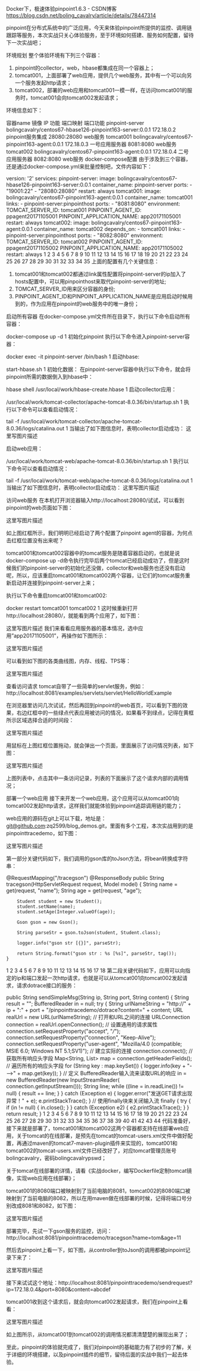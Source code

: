 Docker下，极速体验pinpoint1.6.3 - CSDN博客 https://blog.csdn.net/boling_cavalry/article/details/78447314

pinpoint在分布式系统中的广泛应用，今天来体验pinpoint所提供的监控、调用链跟踪等服务，本次实战只关心体验服务，至于环境如何搭建、服务如何配置，留待下一次实战吧；

环境规划
整个体验环境有下列三个容器： 
1. pinpoint的collector，web，hbase都集成在同一个容器上； 
2. tomcat001，上面部署了web应用，提供几个web服务，其中有一个可以向另一个服务发起http请求； 
3. tomcat002，部署的web应用和tomcat001一模一样，在访问tomcat001的服务时，tomcat001会向tomcat002发起请求；

环境信息如下：

容器name	镜像	IP	功能	端口映射	端口功能
pinpoint-server	bolingcavalry/centos67-hbase126-pinpoint163-server:0.0.1	172.18.0.2	pinpoint服务集成	28080:28080	web服务
tomcat001	bolingcavalry/centos67-pinpoint163-agent:0.0.1	172.18.0.3	一号应用服务器	8081:8080	web服务
tomcat002	bolingcavalry/centos67-pinpoint163-agent:0.0.1	172.18.0.4	二号应用服务器	8082:8080	web服务
docker-compose配置
由于涉及到三个容器，还是通过docker-compose.yml来批量控制吧，文件内容如下：

version: '2'
services:
  pinpoint-server: 
    image: bolingcavalry/centos67-hbase126-pinpoint163-server:0.0.1
    container_name: pinpoint-server
    ports:
      - "19001:22"
      - "28080:28080"
    restart: always
  tomcat001: 
    image: bolingcavalry/centos67-pinpoint163-agent:0.0.1
    container_name: tomcat001
    links: 
      - pinpoint-server:pinpointhost
    ports:
      - "8081:8080"
    environment:
      TOMCAT_SERVER_ID: tomcat001
      PINPOINT_AGENT_ID: ppagent20171105001 
      PINPOINT_APPLICATION_NAME: app20171105001
    restart: always 
  tomcat002: 
    image: bolingcavalry/centos67-pinpoint163-agent:0.0.1
    container_name: tomcat002
    depends_on:
      - tomcat001
    links: 
      - pinpoint-server:pinpointhost
    ports:
      - "8082:8080"
    environment:
      TOMCAT_SERVER_ID: tomcat002
      PINPOINT_AGENT_ID: ppagent20171105002 
      PINPOINT_APPLICATION_NAME: app20171105002
    restart: always 
1
2
3
4
5
6
7
8
9
10
11
12
13
14
15
16
17
18
19
20
21
22
23
24
25
26
27
28
29
30
31
32
33
34
35
上面的配置有几个关键信息： 
1. tomcat001和tomcat002都通过link属性配置将pinpoint-server的ip加入了hosts配置中，可以用pinpointhost来取代pinpoint-server的地址; 
2. TOMCAT_SERVER_ID用来区分容器的身份; 
3. PINPOINT_AGENT_ID和PINPOINT_APPLICATION_NAME是应用启动时候用到的，作为应用在pinpoint的web服务中的唯一身份；

启动所有容器
在docker-compose.yml文件所在目录下，执行以下命令启动所有容器：

docker-compose up -d
1
初始化pinpoint
执行以下命令进入pinpoint-server容器：

docker exec -it pinpoint-server /bin/bash
1
启动hbase:

start-hbase.sh
1
初始化数据： 
在pinpoint-server容器中执行以下命令，就会将pinpoint所需的数据倒入到hbase中：

hbase shell /usr/local/work/hbase-create.hbase
1
启动collector应用：

/usr/local/work/tomcat-collector/apache-tomcat-8.0.36/bin/startup.sh
1
执行以下命令可以查看启动情况：

tail -f /usr/local/work/tomcat-collector/apache-tomcat-8.0.36/logs/catalina.out
1
当输出了如下图信息时，表明collector启动成功： 
这里写图片描述

启动web应用：

/usr/local/work/tomcat-web/apache-tomcat-8.0.36/bin/startup.sh
1
执行以下命令可以查看启动情况：

tail -f /usr/local/work/tomcat-web/apache-tomcat-8.0.36/logs/catalina.out
1
当输出了如下图信息时，表明collector启动成功： 
这里写图片描述

访问web服务
在本机打开浏览器输入http://localhost:28080/试试，可以看到pinpoint的web页面如下图：

这里写图片描述

如上图红框所示，我们明明已经启动了两个配置了pinpoint agent的容器，为何点击红框位置没有出来呢？

tomcat001和tomcat002容器中的tomcat服务是随着容器启动的，也就是说docker-compose up -d命令执行完毕后两个tomcat已经启动成功了，但是这时候我们的pinpoint-server的初始化还没做，collector和web服务也还没有启动呢，所以，应该重启tomcat001和tomcat002两个容器，让它们的tomcat服务重新启动并连接到pinpoint-server上来；

执行以下命令重启tomcat001和tomcat002:

docker restart tomcat001 tomcat002
1
这时候重新打开http://localhost:28080/，就能看到两个应用了，如下图：

这里写图片描述
我们来看看应用服务器的基本情况，选中应用”app20171105001”，再操作如下图所示：

这里写图片描述

可以看到如下图的各类曲线图，内存、线程、TPS等：

这里写图片描述

查看访问请求
tomcat自带了一些简单的servlet服务，例如：http://localhost:8081/examples/servlets/servlet/HelloWorldExample

在浏览器里访问几次试试，然后再回到pinpoint的web首页，可以看到下图的效果，右边红框中的一些绿点代表应用被访问的情况，如果看不到绿点，记得在黄框所示区域选择合适的时间段：

这里写图片描述

用鼠标在上图红框位置拖动，就会弹出一个页面，里面展示了访问情况列表，如下图：

这里写图片描述

上图列表中，点击其中一条访问记录，列表的下面展示了这个请求内部的调用情况；

部署一个web应用
接下来开发一个web应用，这个应用可以从tomcat001向tomcat002发起http请求，这样我们就能体验到pinpoint追踪调用链的能力；

web应用的源码在git上可以下载，地址是：git@github.com:zq2599/blog_demos.git，里面有多个工程，本次实战用到的是pinpointtracedemo，如下图：

这里写图片描述

第一部分关键代码如下，我们调用的gson库的toJson方法，将bean转换成字符串：

@RequestMapping("/tracegson")
    @ResponseBody
    public String tracegson(HttpServletRequest request, Model model) {
        String name = get(request, "name");
        String age = get(request, "age");

        Student student = new Student();
        student.setName(name);
        student.setAge(Integer.valueOf(age));

        Gson gson = new Gson();

        String parseStr = gson.toJson(student, Student.class);

        logger.info("gson str [{}]", parseStr);

        return String.format("gson str : %s [%s]", parseStr, tag());
    }
1
2
3
4
5
6
7
8
9
10
11
12
13
14
15
16
17
18
第二段关键代码如下，应用可以向指定的ip和端口发起一次http请求，也就是可以从tomcat001向tomcat002发起请求，请求dotrace接口的服务：

public String sendSimpleMsg(String ip, String port, String content) {
        String result = "";
        BufferedReader in = null;
        try {
            String urlNameString = "http://" + ip + ":" + port + "/pinpointtracedemo/dotrace?content=" + content;
            URL realUrl = new URL(urlNameString);
            // 打开和URL之间的连接
            URLConnection connection = realUrl.openConnection();
            // 设置通用的请求属性
            connection.setRequestProperty("accept", "*/*");
            connection.setRequestProperty("connection", "Keep-Alive");
            connection.setRequestProperty("user-agent",
                    "Mozilla/4.0 (compatible; MSIE 6.0; Windows NT 5.1;SV1)");
            // 建立实际的连接
            connection.connect();
            // 获取所有响应头字段
            Map<String, List<String>> map = connection.getHeaderFields();
            // 遍历所有的响应头字段
            for (String key : map.keySet()) {
                logger.info(key + "--->" + map.get(key));
            }
            // 定义 BufferedReader输入流来读取URL的响应
            in = new BufferedReader(new InputStreamReader(
                    connection.getInputStream()));
            String line;
            while ((line = in.readLine()) != null) {
                result += line;
            }
        } catch (Exception e) {
            logger.error("发送GET请求出现异常！" + e);
            e.printStackTrace();
        }
        // 使用finally块来关闭输入流
        finally {
            try {
                if (in != null) {
                    in.close();
                }
            } catch (Exception e2) {
                e2.printStackTrace();
            }
        }
        return result;
    }
1
2
3
4
5
6
7
8
9
10
11
12
13
14
15
16
17
18
19
20
21
22
23
24
25
26
27
28
29
30
31
32
33
34
35
36
37
38
39
40
41
42
43
44
代码准备好，接下来就是部署了，tomcat001和tomcat002这两个容器都支持在线部署web应用，关于tomcat的在线部署，是预先在tomcat的tomcat-users.xml文件中做好配置，再通过maven的tomcat7-maven-plugin插件来实现的，tomcat001和tomcat002的tomcat-users.xml文件已经改好了，对应tomcat管理员账号bolingcavalry，密码bolingcavalrypswd；

关于tomcat在线部署的详情，请看《实战docker，编写Dockerfile定制tomcat镜像，实现web应用在线部署》；

tomcat001的8080端口被映射到了当前电脑的8081，tomcat002的8080端口被映射到了当前电脑的8082，所以在用maven做在线部署的时候，记得将端口号分别改成8081和8082，如下图：

这里写图片描述

部署完毕，先试一下gson服务的监控，访问：http://localhost:8081/pinpointtracedemo/tracegson?name=tom&age=11

然后去pinpoint上看一下，如下图，从controller到toJson的调用都被pinpoint记录下来了：

这里写图片描述

接下来试试这个地址：http://localhost:8081/pinpointtracedemo/sendrequest?ip=172.18.0.4&port=8080&content=abcdef

tomcat001收到这个请求后，就会向tomcat002发起请求，我们在pinpoint上看看：

这里写图片描述

如上图所示，从tomcat001到tomcat002的调用情况都清清楚楚的展现出来了；

至此，pinpoint的体验就完成了，我们对pinpoint的基础能力有了初步的了解，关于详细的环境搭建，以及pinpoint插件的细节，留待后面的实战中我们一起去体验。